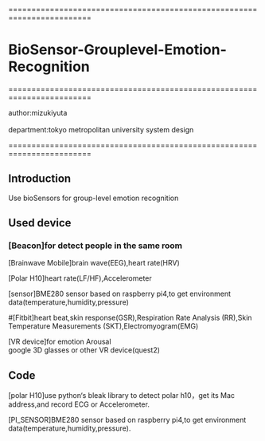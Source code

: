 ========================================================================

# BioSensor-Grouplevel-Emotion-Recognition

========================================================================

author:mizukiyuta <br />   
department:tokyo metropolitan university system design

========================================================================

## Introduction 
Use bioSensors for group-level emotion recognition 

## Used device
### [Beacon]for detect people in the same room<br />  

[Brainwave Mobile]brain wave(EEG),heart rate(HRV)<br />  
 
[Polar H10]heart rate(LF/HF),Accelerometer<br />  

[sensor]BME280 sensor based on raspberry pi4,to get environment data(temperature,humidity,pressure)<br />  

#[Fitbit]heart beat,skin response(GSR),Respiration Rate Analysis (RR),Skin Temperature Measurements (SKT),Electromyogram(EMG)<br />  

[VR device]for emotion Arousal<br />
google 3D glasses or other VR device(quest2)
 
## Code
[polar H10]use python‘s bleak library to detect polar h10，get its Mac address,and record ECG or Accelerometer.<br />  

[PI_SENSOR]BME280 sensor based on raspberry pi4,to get environment data(temperature,humidity,pressure).<br />  

